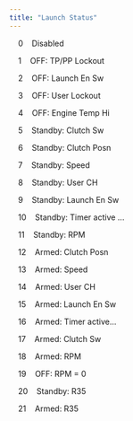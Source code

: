 ```yaml
---
title: "Launch Status"
---
```


&nbsp; &nbsp; 0&nbsp; &nbsp; Disabled &nbsp; &nbsp;

&nbsp; &nbsp; 1&nbsp; &nbsp; OFF: TP/PP Lockout &nbsp; &nbsp;

&nbsp; &nbsp; 2&nbsp; &nbsp; OFF: Launch En Sw &nbsp; &nbsp;

&nbsp; &nbsp; 3&nbsp; &nbsp; OFF: User Lockout &nbsp; &nbsp;

&nbsp; &nbsp; 4&nbsp; &nbsp; OFF: Engine Temp Hi &nbsp; &nbsp;

&nbsp; &nbsp; 5&nbsp; &nbsp; Standby: Clutch Sw &nbsp; &nbsp;

&nbsp; &nbsp; 6&nbsp; &nbsp; Standby: Clutch Posn &nbsp; &nbsp;

&nbsp; &nbsp; 7&nbsp; &nbsp; Standby: Speed &nbsp; &nbsp;

&nbsp; &nbsp; 8&nbsp; &nbsp; Standby: User CH &nbsp; &nbsp;

&nbsp; &nbsp; 9&nbsp; &nbsp; Standby: Launch En Sw &nbsp; &nbsp;

&nbsp; &nbsp; 10&nbsp; &nbsp; Standby: Timer active ... &nbsp; &nbsp;

&nbsp; &nbsp; 11&nbsp; &nbsp; Standby: RPM &nbsp; &nbsp;

&nbsp; &nbsp; 12&nbsp; &nbsp; Armed: Clutch Posn &nbsp; &nbsp;

&nbsp; &nbsp; 13&nbsp; &nbsp; Armed: Speed &nbsp; &nbsp;

&nbsp; &nbsp; 14&nbsp; &nbsp; Armed: User CH &nbsp; &nbsp;

&nbsp; &nbsp; 15&nbsp; &nbsp; Armed: Launch En Sw &nbsp; &nbsp;

&nbsp; &nbsp; 16&nbsp; &nbsp; Armed: Timer active... &nbsp; &nbsp;

&nbsp; &nbsp; 17&nbsp; &nbsp; Armed: Clutch Sw &nbsp; &nbsp;

&nbsp; &nbsp; 18&nbsp; &nbsp; Armed: RPM &nbsp; &nbsp;

&nbsp; &nbsp; 19&nbsp; &nbsp; OFF: RPM = 0 &nbsp; &nbsp;

&nbsp; &nbsp; 20&nbsp; &nbsp; Standby: R35 &nbsp; &nbsp;

&nbsp; &nbsp; 21&nbsp; &nbsp; Armed: R35 &nbsp; &nbsp;

